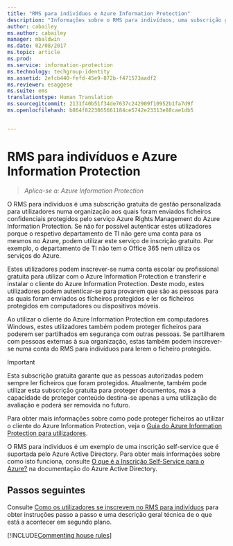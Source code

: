 ```yaml
---
title: "RMS para indivíduos e Azure Information Protection"
description: "Informações sobre o RMS para indivíduos, uma subscrição gratuita de gestão personalizada para utilizadores numa organização que tenham recebido ficheiros confidenciais protegidos pelo serviço Azure Rights Management, mas que não possam ser autenticados porque o respetivo departamento de TI não gere uma conta para os mesmos no Azure."
author: cabailey
ms.author: cabailey
manager: mbaldwin
ms.date: 02/08/2017
ms.topic: article
ms.prod: 
ms.service: information-protection
ms.technology: techgroup-identity
ms.assetid: 2efcb440-fefd-45e9-872b-f471573aadf2
ms.reviewer: esaggese
ms.suite: ems
translationtype: Human Translation
ms.sourcegitcommit: 2131f40b51f34de7637c242909f10952b1fa7d9f
ms.openlocfilehash: b864f8223865661184ce5742e23313e88cae1db5


---
```


# <a name="rms-for-individuals-and-azure-information-protection"></a>RMS para indivíduos e Azure Information Protection

>*Aplica-se a: Azure Information Protection*

O RMS para indivíduos é uma subscrição gratuita de gestão personalizada para utilizadores numa organização aos quais foram enviados ficheiros confidenciais protegidos pelo serviço Azure Rights Management do Azure Information Protection. Se não for possível autenticar estes utilizadores porque o respetivo departamento de TI não gere uma conta para os mesmos no Azure, podem utilizar este serviço de inscrição gratuito. Por exemplo, o departamento de TI não tem o Office 365 nem utiliza os serviços do Azure.

Estes utilizadores podem inscrever-se numa conta escolar ou profissional gratuita para utilizar com o Azure Information Protection e transferir e instalar o cliente do Azure Information Protection. Deste modo, estes utilizadores podem autenticar-se para provarem que são as pessoas para as quais foram enviados os ficheiros protegidos e ler os ficheiros protegidos em computadores ou dispositivos móveis.

Ao utilizar o cliente do Azure Information Protection em computadores Windows, estes utilizadores também podem proteger ficheiros para poderem ser partilhados em segurança com outras pessoas. Se partilharem com pessoas externas à sua organização, estas também podem inscrever-se numa conta do RMS para indivíduos para lerem o ficheiro protegido.

> [!IMPORTANT]
> Esta subscrição gratuita garante que as pessoas autorizadas podem sempre ler ficheiros que foram protegidos. Atualmente, também pode utilizar esta subscrição gratuita para proteger documentos, mas a capacidade de proteger conteúdo destina-se apenas a uma utilização de avaliação e poderá ser removida no futuro. 

Para obter mais informações sobre como pode proteger ficheiros ao utilizar o cliente do Azure Information Protection, veja o [Guia do Azure Information Protection para utilizadores](../rms-client/client-user-guide.md).

O RMS para indivíduos é um exemplo de uma inscrição self-service que é suportada pelo Azure Active Directory. Para obter mais informações sobre como isto funciona, consulte [O que é a Inscrição Self-Service para o Azure?](/active-directory/active-directory-self-service-signup) na documentação do Azure Active Directory. 

## <a name="next-steps"></a>Passos seguintes
Consulte [Como os utilizadores se inscrevem no RMS para indivíduos](rms-for-individuals-user-sign-up.md) para obter instruções passo a passo e uma descrição geral técnica de o que está a acontecer em segundo plano. 

[!INCLUDE[Commenting house rules](../includes/houserules.md)]



<!--HONumber=Feb17_HO4-->



